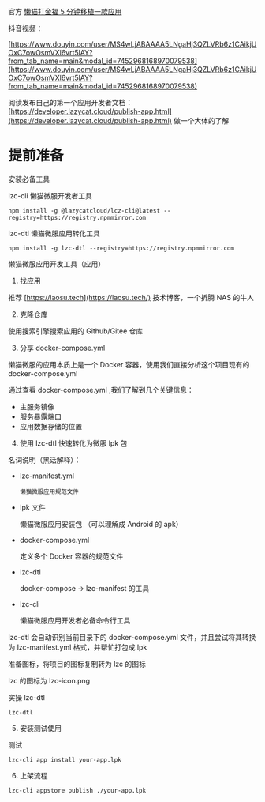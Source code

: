 官方 [懒猫打金福 5 分钟移植一款应用](https://mp.weixin.qq.com/s/qwMd-i4yqOD__YlovCb8-Q)

抖音视频：

[https://www.douyin.com/user/MS4wLjABAAAA5LNgaHj3QZLVRb6z1CAikjUOxC7owOsmVXl6vrt5lAY?from_tab_name=main&modal_id=7452968168970079538](https://www.douyin.com/user/MS4wLjABAAAA5LNgaHj3QZLVRb6z1CAikjUOxC7owOsmVXl6vrt5lAY?from_tab_name=main&modal_id=7452968168970079538)

阅读发布自己的第一个应用开发者文档：[https://developer.lazycat.cloud/publish-app.html](https://developer.lazycat.cloud/publish-app.html) 做一个大体的了解

# 提前准备

安装必备工具

lzc-cli 懒猫微服开发者工具

```shell
npm install -g @lazycatcloud/lcz-cli@latest --registry=https://registry.npmmirror.com
```

lzc-dtl 懒猫微服应用转化工具

```shell
npm install -g lzc-dtl --registry=https://registry.npmmirror.com
```

懒猫微服应用开发工具（应用）

1. 找应用

推荐 [https://laosu.tech](https://laosu.tech/) 技术博客，一个折腾 NAS 的牛人

2. 克隆仓库

使用搜索引擎搜索应用的 Github/Gitee 仓库

3. 分享 docker-compose.yml

懒猫微服的应用本质上是一个 Docker 容器，使用我们直接分析这个项目现有的 docker-compose.yml

通过查看 docker-compose.yml ,我们了解到几个关键信息：

+ 主服务镜像
+ 服务暴露端口
+ 应用数据存储的位置
4. 使用 lzc-dtl 快速转化为微服 lpk 包

名词说明（黑话解释）：

+ lzc-manifest.yml
  
      懒猫微服应用规范文件

+ lpk 文件
  
     懒猫微服应用安装包 （可以理解成 Android 的 apk）

+ docker-compose.yml
  
    定义多个 Docker 容器的规范文件

+ lzc-dtl
  
    docker-compose -> lzc-manifest 的工具

+ lzc-cli
  
    懒猫微服应用开发者必备命令行工具

lzc-dtl 会自动识别当前目录下的 docker-compose.yml 文件，并且尝试将其转换为 lzc-manifest.yml 格式，并帮忙打包成 lpk

准备图标，将项目的图标复制转为 lzc 的图标 

lzc 的图标为 lzc-icon.png

实操 lzc-dtl 

```shell
lzc-dtl
```

5. 安装测试使用

测试

```shell
lzc-cli app install your-app.lpk
```

6. 上架流程

```shell
lzc-cli appstore publish ./your-app.lpk
```
